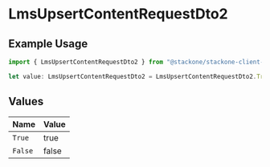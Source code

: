 # LmsUpsertContentRequestDto2

## Example Usage

```typescript
import { LmsUpsertContentRequestDto2 } from "@stackone/stackone-client-ts/sdk/models/shared";

let value: LmsUpsertContentRequestDto2 = LmsUpsertContentRequestDto2.True;
```

## Values

| Name    | Value   |
| ------- | ------- |
| `True`  | true    |
| `False` | false   |